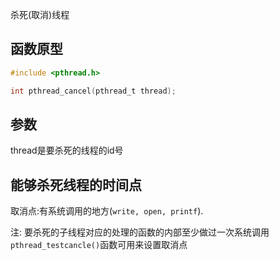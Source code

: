 杀死(取消)线程
## 函数原型

```c
#include <pthread.h>

int pthread_cancel(pthread_t thread);
```
## 参数
thread是要杀死的线程的id号
## 能够杀死线程的时间点
取消点:有系统调用的地方(`write, open, printf`).

注: 要杀死的子线程对应的处理的函数的内部至少做过一次系统调用 `pthread_testcancle()`函数可用来设置取消点

